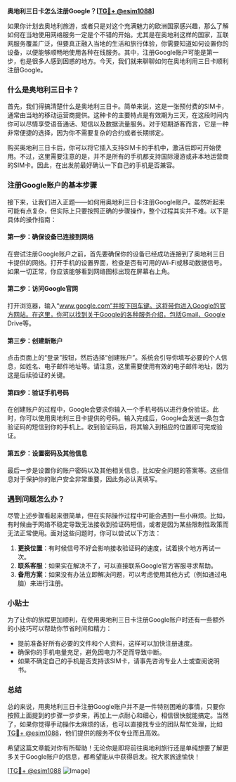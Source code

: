 **奥地利三日卡怎么注册Google？[[TG💪+ @esim1088](https://t.me/s/esim1088)]**

如果你计划去奥地利旅游，或者只是对这个充满魅力的欧洲国家感兴趣，那么了解如何在当地使用网络服务一定是个不错的开始。尤其是在奥地利这样的国家，互联网服务覆盖广泛，但要真正融入当地的生活和旅行体验，你需要知道如何设置你的设备，以便能够顺畅地使用各种在线服务。其中，注册Google账户可能是第一步，也是很多人感到困惑的地方。今天，我们就来聊聊如何在奥地利用三日卡顺利注册Google。

### 什么是奥地利三日卡？

首先，我们得搞清楚什么是奥地利三日卡。简单来说，这是一张预付费的SIM卡，通常由当地的移动运营商提供。这种卡的主要特点是有效期为三天，在这段时间内你可以尽情享受语音通话、短信以及数据流量服务。对于短期游客而言，它是一种非常便捷的选择，因为你不需要复杂的合约或者长期绑定。

购买奥地利三日卡后，你可以将它插入支持SIM卡的手机中，激活后即可开始使用。不过，这里需要注意的是，并不是所有的手机都支持国际漫游或非本地运营商的SIM卡。因此，在出发前最好确认一下自己的手机是否兼容。

### 注册Google账户的基本步骤

接下来，让我们进入正题——如何用奥地利三日卡注册Google账户。虽然听起来可能有点复杂，但实际上只要按照正确的步骤操作，整个过程其实并不难。以下是具体的操作指南：

#### 第一步：确保设备已连接到网络

在尝试注册Google账户之前，首先要确保你的设备已经成功连接到了奥地利三日卡提供的网络。打开手机的设置界面，检查是否有可用的Wi-Fi或移动数据信号。如果一切正常，你应该能够看到网络图标出现在屏幕右上角。

#### 第二步：访问Google官网

打开浏览器，输入“www.google.com”并按下回车键。这将带你进入Google的官方网站。在这里，你可以找到关于Google的各种服务介绍，包括Gmail、Google Drive等。

#### 第三步：创建新账户

点击页面上的“登录”按钮，然后选择“创建账户”。系统会引导你填写必要的个人信息，如姓名、电子邮件地址等。请注意，这里需要使用有效的电子邮件地址，因为这是后续验证的关键。

#### 第四步：验证手机号码

在创建账户的过程中，Google会要求你输入一个手机号码以进行身份验证。此时，你可以使用奥地利三日卡提供的号码。输入完成后，Google会发送一条包含验证码的短信到你的手机上。收到验证码后，将其输入到相应的位置即可完成验证。

#### 第五步：设置密码及其他信息

最后一步是设置你的账户密码以及其他相关信息，比如安全问题的答案等。这些信息对于保护你的账户安全非常重要，因此务必认真填写。

### 遇到问题怎么办？

尽管上述步骤看起来很简单，但在实际操作过程中可能会遇到一些小麻烦。比如，有时候由于网络不稳定导致无法接收到验证码短信，或者是因为某些限制性政策而无法正常使用。面对这些问题时，你可以尝试以下方法：

1. **更换位置**：有时候信号不好会影响接收验证码的速度，试着换个地方再试一次。
2. **联系客服**：如果实在解决不了，可以直接联系Google官方客服寻求帮助。
3. **备用方案**：如果没有办法立即解决问题，可以考虑使用其他方式（例如通过电脑）来进行注册。

### 小贴士

为了让你的旅程更加顺利，在使用奥地利三日卡注册Google账户时还有一些额外的小技巧可以帮助你节省时间和精力：

- 提前准备好所有必要的文件和个人资料，这样可以加快注册速度。
- 确保你的手机电量充足，避免因电力不足而导致中断。
- 如果不确定自己的手机是否支持该SIM卡，请事先咨询专业人士或查阅说明书。

### 总结

总的来说，用奥地利三日卡注册Google账户并不是一件特别困难的事情，只要你按照上面提到的步骤一步步来，再加上一点耐心和细心，相信很快就能搞定。当然了，如果你觉得手动操作太麻烦的话，也可以直接找专业的团队帮忙处理，比如[TG💪+ @esim1088](https://t.me/s/esim1088)，他们提供的服务不仅专业而且高效。

希望这篇文章能对你有所帮助！无论你是即将前往奥地利旅行还是单纯想要了解更多关于Google账户的信息，都希望能从中获得启发。祝大家旅途愉快！

[[TG💪+ @esim1088](https://t.me/s/esim1088) ![Image](https://i.postimg.cc/4NQfJmqS/Snipaste-2025-05-13-00-14-12.png)]